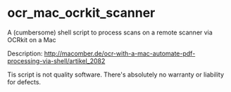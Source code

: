 # ocr_mac_ocrkit_scanner
A (cumbersome) shell script to process scans on a remote scanner via OCRkit on a Mac


Description: http://macomber.de/ocr-with-a-mac-automate-pdf-processing-via-shell/artikel_2082

Tis script is not quality software. There's absolutely no warranty or liability for defects.

